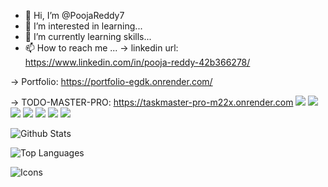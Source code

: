 - 👋 Hi, I’m @PoojaReddy7
- 👀 I’m interested in  learning...
- 🌱 I’m currently learning skills...
- 📫 How to reach me ...
-> linkedin url: https://www.linkedin.com/in/pooja-reddy-42b366278/

-> Portfolio: https://portfolio-egdk.onrender.com/

-> TODO-MASTER-PRO: https://taskmaster-pro-m22x.onrender.com
<img src="https://img.shields.io/badge/-e34f26?logo=html5&logoColor=fff"> <img src="https://img.shields.io/badge/-663399?logo=CSS3&logoColor=fff">
<img src="https://img.shields.io/badge/JS-F7DF1E?logo=JS&logoColor=fff"> <img src="https://img.shields.io/badge/-61DAFB?logo=REACT&logoColor=fff">
<img src="https://img.shields.io/badge/-3776AB?logo=python&logoColor=fff"> <img src="https://img.shields.io/badge/-4479A1?logo=mysql&logoColor=fff">
<img src="https://img.shields.io/badge/-4169E1?logo=PostgreSQL&logoColor=fff">



  ![Github Stats](https://github-readme-stats.vercel.app/api?username=PoojaReddy7&count_private=true&show_icons=true&theme=radical)

  ![Top Languages](https://github-readme-stats.vercel.app/api/top-langs/?username=PoojaReddy7&show_icons=true&theme=radical)


  ![Icons](https://img.shields.io/badge/-HTML-e34f26?logo=html5&logoColor=fff)

<!---
PoojaReddy7/PoojaReddy7 is a ✨ special ✨ repository because its `README.md` (this file) appears on your GitHub profile.
You can click the Preview link to take a look at your changes.
--->
